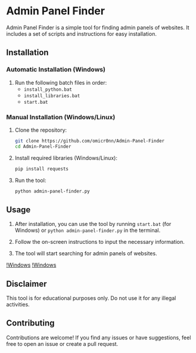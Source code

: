 # Admin Panel Finder

Admin Panel Finder is a simple tool for finding admin panels of websites. It includes a set of scripts and instructions for easy installation.

## Installation

### Automatic Installation (Windows)

1. Run the following batch files in order:
    - `install_python.bat`
    - `install_libraries.bat`
    - `start.bat`

### Manual Installation (Windows/Linux)

1. Clone the repository:
    ```bash
    git clone https://github.com/omicr0nn/Admin-Panel-Finder
    cd Admin-Panel-Finder
    ```

2. Install required libraries (Windows/Linux):
    ```bash
    pip install requests
    ```

3. Run the tool:
    ```bash
    python admin-panel-finder.py
    ```

## Usage

1. After installation, you can use the tool by running `start.bat` (for Windows) or `python admin-panel-finder.py` in the terminal.

2. Follow the on-screen instructions to input the necessary information.

3. The tool will start searching for admin panels of websites.

[!Windows](images/adminpanel1.png)
[!Windows](images/adminpanel2.png)

## Disclaimer

This tool is for educational purposes only. Do not use it for any illegal activities.

## Contributing

Contributions are welcome! If you find any issues or have suggestions, feel free to open an issue or create a pull request.
